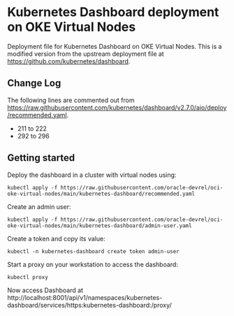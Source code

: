 # Kubernetes Dashboard deployment on OKE Virtual Nodes
Deployment file for Kubernetes Dashboard on OKE Virtual Nodes.
This is a modified version from the upstream deployment file at https://github.com/kubernetes/dashboard.

## Change Log
The following lines are commented out from https://raw.githubusercontent.com/kubernetes/dashboard/v2.7.0/aio/deploy/recommended.yaml.
- 211 to 222
- 292 to 296

## Getting started
Deploy the dashboard in a cluster with virtual nodes using:
```
kubectl apply -f https://raw.githubusercontent.com/oracle-devrel/oci-oke-virtual-nodes/main/kubernetes-dashboard/recommended.yaml
```
Create an admin user:
```
kubectl apply -f https://raw.githubusercontent.com/oracle-devrel/oci-oke-virtual-nodes/main/kubernetes-dashboard/admin-user.yaml
```
Create a token and copy its value:
```
kubectl -n kubernetes-dashboard create token admin-user
```
Start a proxy on your workstation to access the dashboard:
```
kubectl proxy
```
Now access Dashboard at http://localhost:8001/api/v1/namespaces/kubernetes-dashboard/services/https:kubernetes-dashboard:/proxy/
